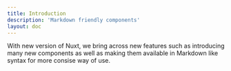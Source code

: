 ```yaml
---
title: Introduction
description: 'Markdown friendly components'
layout: doc
---
```


With new version of Nuxt, we bring across new features such as introducing many new components as well as making them available in Markdown like syntax for more consise way of use.
